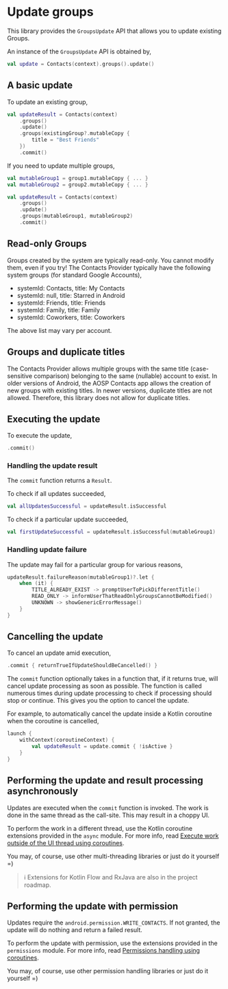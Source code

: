# Update groups

This library provides the `GroupsUpdate` API that allows you to update existing Groups.

An instance of the `GroupsUpdate` API is obtained by,

```kotlin
val update = Contacts(context).groups().update()
```

## A basic update

To update an existing group,

```kotlin
val updateResult = Contacts(context)
    .groups()
    .update()
    .groups(existingGroup?.mutableCopy {
        title = "Best Friends"
    })
    .commit()
```

If you need to update multiple groups,

```kotlin
val mutableGroup1 = group1.mutableCopy { ... }
val mutableGroup2 = group2.mutableCopy { ... }

val updateResult = Contacts(context)
    .groups()
    .update()
    .groups(mutableGroup1, mutableGroup2)
    .commit()
```

## Read-only Groups

Groups created by the system are typically read-only. You cannot modify them, even if you try! The 
Contacts Provider typically have the following system groups (for standard Google Accounts),

- systemId: Contacts, title: My Contacts
- systemId: null, title: Starred in Android
- systemId: Friends, title: Friends
- systemId: Family, title: Family
- systemId: Coworkers, title: Coworkers

The above list may vary per account.

## Groups and duplicate titles

The Contacts Provider allows multiple groups with the same title (case-sensitive comparison) 
belonging to the same (nullable) account to exist. In older versions of Android, the AOSP Contacts 
app allows the creation of new groups with existing titles. In newer versions, duplicate titles are 
not allowed. Therefore, this library does not allow for duplicate titles.

## Executing the update

To execute the update,

```kotlin
.commit()
```

### Handling the update result

The `commit` function returns a `Result`.

To check if all updates succeeded,

```kotlin
val allUpdatesSuccessful = updateResult.isSuccessful
```

To check if a particular update succeeded,

```kotlin
val firstUpdateSuccessful = updateResult.isSuccessful(mutableGroup1)
```

### Handling update failure 

The update may fail for a particular group for various reasons,

```kotlin
updateResult.failureReason(mutableGroup1)?.let {
    when (it) {
        TITLE_ALREADY_EXIST -> promptUserToPickDifferentTitle()
        READ_ONLY -> informUserThatReadOnlyGroupsCannotBeModified()
        UNKNOWN -> showGenericErrorMessage()
    }   
}
```

## Cancelling the update

To cancel an update amid execution,

```kotlin
.commit { returnTrueIfUpdateShouldBeCancelled() }
```

The `commit` function optionally takes in a function that, if it returns true, will cancel update
processing as soon as possible. The function is called numerous times during update processing to
check if processing should stop or continue. This gives you the option to cancel the update.

For example, to automatically cancel the update inside a Kotlin coroutine when the coroutine is cancelled,

```kotlin
launch {
    withContext(coroutineContext) {
        val updateResult = update.commit { !isActive }
    }
}
```

## Performing the update and result processing asynchronously

Updates are executed when the `commit` function is invoked. The work is done in the same thread as
the call-site. This may result in a choppy UI.

To perform the work in a different thread, use the Kotlin coroutine extensions provided in
the `async` module. For more info,
read [Execute work outside of the UI thread using coroutines](./../async/async-execution-coroutines.md).

You may, of course, use other multi-threading libraries or just do it yourself =)

> ℹ️ Extensions for Kotlin Flow and RxJava are also in the project roadmap.

## Performing the update with permission

Updates require the `android.permission.WRITE_CONTACTS`. If not granted, the update will do nothing 
and return a failed result.

To perform the update with permission, use the extensions provided in the `permissions` module.
For more info, read [Permissions handling using coroutines](./../permissions/permissions-handling-coroutines.md).

You may, of course, use other permission handling libraries or just do it yourself =)